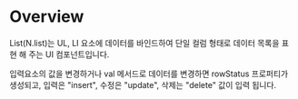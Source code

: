 Overview
===

List(N.list)는 UL, LI 요소에 데이터를 바인드하여 단일 컬럼 형태로 데이터 목록을 표현 해 주는 UI 컴포넌트입니다.
<p class="alert">입력요소의 값을 변경하거나 val 메서드로 데이터를 변경하면 rowStatus 프로퍼티가 생성되고, 입력은 "insert",  수정은 "update",  삭제는 "delete" 값이 입력 됩니다.</p>